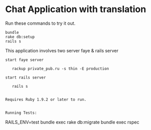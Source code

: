 # Chat Application with translation

Run these commands to try it out.

```
bundle
rake db:setup
rails s
```

This application involves two server faye & rails server

```
start faye server

   rackup private_pub.ru -s thin -E production

start rails server

   rails s


Requires Ruby 1.9.2 or later to run.


Running Tests:

  ```
   RAILS_ENV=test bundle exec rake db:migrate
   bundle exec rspec

  ```